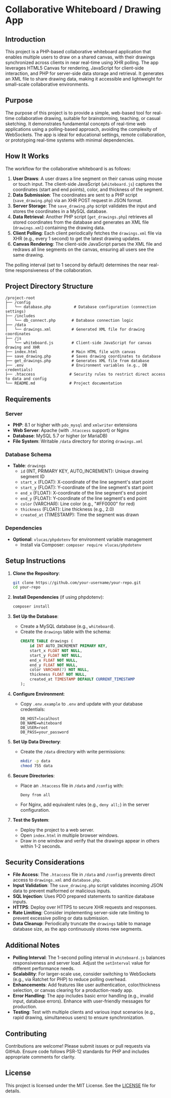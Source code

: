 # Collaborative Whiteboard / Drawing App

## Introduction
This project is a PHP-based collaborative whiteboard application that enables multiple users to draw on a shared canvas, with their drawings synchronized across clients in near real-time using XHR polling. The app leverages HTML5 Canvas for rendering, JavaScript for client-side interaction, and PHP for server-side data storage and retrieval. It generates an XML file to share drawing data, making it accessible and lightweight for small-scale collaborative environments.

## Purpose
The purpose of this project is to provide a simple, web-based tool for real-time collaborative drawing, suitable for brainstorming, teaching, or casual sketching. It demonstrates fundamental concepts of real-time web applications using a polling-based approach, avoiding the complexity of WebSockets. The app is ideal for educational settings, remote collaboration, or prototyping real-time systems with minimal dependencies.

## How It Works
The workflow for the collaborative whiteboard is as follows:
1. **User Draws**: A user draws a line segment on their canvas using mouse or touch input. The client-side JavaScript (`whiteboard.js`) captures the coordinates (start and end points), color, and thickness of the segment.
2. **Data Submission**: The coordinates are sent to a PHP script (`save_drawing.php`) via an XHR POST request in JSON format.
3. **Server Storage**: The `save_drawing.php` script validates the input and stores the coordinates in a MySQL database.
4. **Data Retrieval**: Another PHP script (`get_drawings.php`) retrieves all stored coordinates from the database and generates an XML file (`drawings.xml`) containing the drawing data.
5. **Client Polling**: Each client periodically fetches the `drawings.xml` file via XHR (e.g., every 1 second) to get the latest drawing updates.
6. **Canvas Rendering**: The client-side JavaScript parses the XML file and redraws all line segments on the canvas, ensuring all users see the same drawing.

The polling interval (set to 1 second by default) determines the near real-time responsiveness of the collaboration.

## Project Directory Structure
```
/project-root
├── /config
│   └── database.php          # Database configuration (connection settings)
├── /includes
│   └── db_connect.php       # Database connection logic
├── /data
│   └── drawings.xml         # Generated XML file for drawing coordinates
├── /js
│   └── whiteboard.js        # Client-side JavaScript for canvas drawing and XHR
├── index.html               # Main HTML file with canvas
├── save_drawing.php         # Saves drawing coordinates to database
├── get_drawings.php         # Generates XML file from database
├── .env                     # Environment variables (e.g., DB credentials)
├── .htaccess               # Security rules to restrict direct access to data and config
└── README.md               # Project documentation
```

## Requirements
### Server
- **PHP**: 8.1 or higher with `pdo_mysql` and `xmlwriter` extensions
- **Web Server**: Apache (with `.htaccess` support) or Nginx
- **Database**: MySQL 5.7 or higher (or MariaDB)
- **File System**: Writable `/data` directory for storing `drawings.xml`

### Database Schema
- **Table**: `drawings`
  - `id` (INT, PRIMARY KEY, AUTO_INCREMENT): Unique drawing segment ID
  - `start_x` (FLOAT): X-coordinate of the line segment's start point
  - `start_y` (FLOAT): Y-coordinate of the line segment's start point
  - `end_x` (FLOAT): X-coordinate of the line segment's end point
  - `end_y` (FLOAT): Y-coordinate of the line segment's end point
  - `color` (VARCHAR): Line color (e.g., "#FF0000" for red)
  - `thickness` (FLOAT): Line thickness (e.g., 2.0)
  - `created_at` (TIMESTAMP): Time the segment was drawn

### Dependencies
- **Optional**: `vlucas/phpdotenv` for environment variable management
  - Install via Composer: `composer require vlucas/phpdotenv`

## Setup Instructions
1. **Clone the Repository**:
   ```bash
   git clone https://github.com/your-username/your-repo.git
   cd your-repo
   ```

2. **Install Dependencies** (if using phpdotenv):
   ```bash
   composer install
   ```

3. **Set Up the Database**:
   - Create a MySQL database (e.g., `whiteboard`).
   - Create the `drawings` table with the schema:
     ```sql
     CREATE TABLE drawings (
         id INT AUTO_INCREMENT PRIMARY KEY,
         start_x FLOAT NOT NULL,
         start_y FLOAT NOT NULL,
         end_x FLOAT NOT NULL,
         end_y FLOAT NOT NULL,
         color VARCHAR(7) NOT NULL,
         thickness FLOAT NOT NULL,
         created_at TIMESTAMP DEFAULT CURRENT_TIMESTAMP
     );
     ```

4. **Configure Environment**:
   - Copy `.env.example` to `.env` and update with your database credentials:
     ```
     DB_HOST=localhost
     DB_NAME=whiteboard
     DB_USER=root
     DB_PASS=your_password
     ```

5. **Set Up Data Directory**:
   - Create the `/data` directory with write permissions:
     ```bash
     mkdir -p data
     chmod 755 data
     ```

6. **Secure Directories**:
   - Place an `.htaccess` file in `/data` and `/config` with:
     ```
     Deny from all
     ```
   - For Nginx, add equivalent rules (e.g., `deny all;`) in the server configuration.

7. **Test the System**:
   - Deploy the project to a web server.
   - Open `index.html` in multiple browser windows.
   - Draw in one window and verify that the drawings appear in others within 1-2 seconds.

## Security Considerations
- **File Access**: The `.htaccess` file in `/data` and `/config` prevents direct access to `drawings.xml` and `database.php`.
- **Input Validation**: The `save_drawing.php` script validates incoming JSON data to prevent malformed or malicious inputs.
- **SQL Injection**: Uses PDO prepared statements to sanitize database inputs.
- **HTTPS**: Deploy over HTTPS to secure XHR requests and responses.
- **Rate Limiting**: Consider implementing server-side rate limiting to prevent excessive polling or data submission.
- **Data Cleanup**: Periodically truncate the `drawings` table to manage database size, as the app continuously stores new segments.

## Additional Notes
- **Polling Interval**: The 1-second polling interval in `whiteboard.js` balances responsiveness and server load. Adjust the `setInterval` value for different performance needs.
- **Scalability**: For larger-scale use, consider switching to WebSockets (e.g., via Ratchet for PHP) to reduce polling overhead.
- **Enhancements**: Add features like user authentication, color/thickness selection, or canvas clearing for a production-ready app.
- **Error Handling**: The app includes basic error handling (e.g., invalid input, database errors). Enhance with user-friendly messages for production.
- **Testing**: Test with multiple clients and various input scenarios (e.g., rapid drawing, simultaneous users) to ensure synchronization.

## Contributing
Contributions are welcome! Please submit issues or pull requests via GitHub. Ensure code follows PSR-12 standards for PHP and includes appropriate comments for clarity.

## License
This project is licensed under the MIT License. See the [LICENSE](LICENSE) file for details.<!-- Add initial project documentation in README.md -->
<!-- Update README with setup instructions -->
<!-- Document export feature in README.md -->
<!-- Finalize README with usage examples -->
<!-- Add initial project documentation in README.md -->
